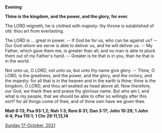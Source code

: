 **Evening**

**Thine is the kingdom, and the power, and the glory, for ever.**
 
The LORD reigneth, he is clothed with majesty: thy throne is established of old: thou art from everlasting.
 
The LORD is ... great in power. -- If God be for us, who can be against us? -- Our God whom we serve is able to deliver us, and he will deliver us. -- My Father, which gave them me, is greater than all; and no man is able to pluck them out of my Father's hand. -- Greater is he that is in you, than he that is in the world.
 
Not unto us, O LORD, not unto us, but unto thy name give glory. -- Thine, O LORD, is the greatness, and the power, and the glory, and the victory, and the majesty: for all that is in the heaven and in the earth is thine; thine is the kingdom, O LORD, and thou art exalted as head above all. Now therefore, our God, we thank thee and praise thy glorious name. But who am I, and what is my people, that we should be able to offer so willingly after this sort? for all things come of thee, and of thine own have we given thee.  

**Matt 6:13; Psa 93:1,2; Nah 1:3; Rom 8:31; Dan 3:17; John 10:29; 1 John 4:4; Psa 115:1; 1 Chr 29:11,13,14**

[Sunday 17-October, 2021](https://t.me/daily_light)
